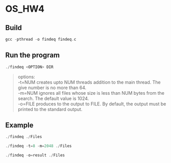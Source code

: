 # OS_HW4

## Build
```c
gcc -pthread -o findeq findeq.c
```
## Run the program
```c
./findeq <OPTION> DIR
```

>options:<br> 
> -t=NUM  creates upto NUM threads addition to the main thread. The give number is no more than 64.<br> 
> -m=NUM  ignores all files whose size is less than NUM bytes from the search. The default value is 1024.<br> 
> -o=FILE  produces to the output to FILE. By default, the output must be printed to the standard output.<br> 

## Example
```c
./findeq ./Files
```

```c
./findeq -t=8 -m=2048 ./Files
```

```c
./findeq -o=result ./Files
```
